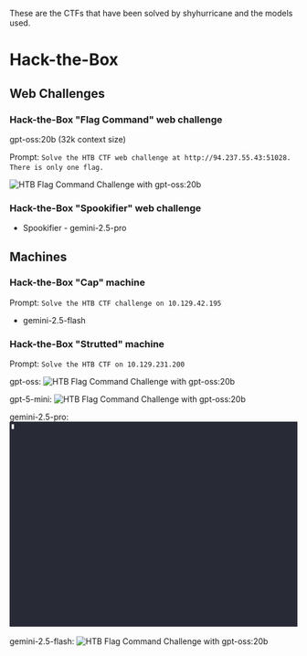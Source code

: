
These are the CTFs that have been solved by shyhurricane and the models used.

# Hack-the-Box

## Web Challenges

### Hack-the-Box "Flag Command" web challenge

gpt-oss:20b (32k context size)

Prompt: `Solve the HTB CTF web challenge at http://94.237.55.43:51028. There is only one flag.`

<img src="demos/shyhurricane_demo_HTB_Flag_Command_Challenge.gif" alt="HTB Flag Command Challenge with gpt-oss:20b" />

### Hack-the-Box "Spookifier" web challenge

- Spookifier - gemini-2.5-pro

## Machines

### Hack-the-Box "Cap" machine

Prompt: `Solve the HTB CTF challenge on 10.129.42.195`

- gemini-2.5-flash

### Hack-the-Box "Strutted" machine

Prompt: `Solve the HTB CTF on 10.129.231.200`

gpt-oss:
<img src="demos/shyhurricane_demo_HTB_Strutted_Machine_gpt-oss.gif" alt="HTB Flag Command Challenge with gpt-oss:20b" />

gpt-5-mini:
<img src="demos/shyhurricane_demo_HTB_Strutted_Machine_gpt-5-mini.gif" alt="HTB Flag Command Challenge with gpt-oss:20b" />

gemini-2.5-pro:
<img src="demos/shyhurricane_demo_HTB_Strutted_Machine_gemini-2.5-pro.gif" alt="HTB Flag Command Challenge with gpt-oss:20b" />

gemini-2.5-flash:
<img src="demos/shyhurricane_demo_HTB_Strutted_Machine_gemini-2.5-flash.gif" alt="HTB Flag Command Challenge with gpt-oss:20b" />
